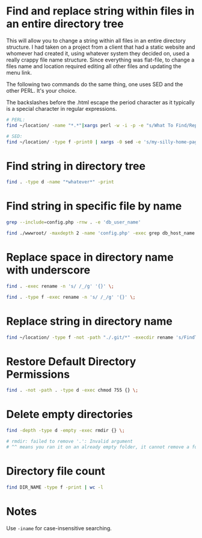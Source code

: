 # Find and replace string within files in an entire directory tree

This will allow you to change a string within all files in an entire directory structure. I had taken on a project
 from a client that had a static website and whomever had created it, using whatever system they decided on, used 
 a really crappy file name structure. Since everything was flat-file, to change a files name and location required 
 editing all other files and updating the menu link.

The following two commands do the same thing, one uses SED and the other PERL. It's your choice.

The backslashes before the .html escape the period character as it typically is a special character 
in regular expressions.

```bash
# PERL:
find ~/location/ -name "*.*"|xargs perl -w -i -p -e "s/What To Find/Replace With What/g"

# SED:
find ~/location/ -type f -print0 | xargs -0 sed -e 's/my-silly-home-page-name\.html/index\.html/g' -i
```

# Find string in directory tree

```bash
find . -type d -name "*whatever*" -print
```

# Find string in specific file by name

```bash
grep --include=config.php -rnw . -e 'db_user_name'

find ./wwwroot/ -maxdepth 2 -name 'config.php' -exec grep db_host_name {} \; -print
```

# Replace space in directory name with underscore 

```bash
find . -exec rename -n 's/ /_/g' '{}' \;

find . -type f -exec rename -n 's/ /_/g' '{}' \;
```

# Replace string in directory name

```bash
find ~/location/ -type f -not -path "./.git/*" -execdir rename 's/FindThis/ReplaceWithThis/' '{}' \;
```

# Restore Default Directory Permissions

```bash
find . -not -path . -type d -exec chmod 755 {} \;
```

# Delete empty directories

```bash
find -depth -type d -empty -exec rmdir {} \;

# rmdir: failed to remove '.': Invalid argument
# ^^ means you ran it on an already empty folder, it cannot remove a folder you're already in.
```

# Directory file count

```bash
find DIR_NAME -type f -print | wc -l
```

# Notes

Use `-iname` for case-insensitive searching.
